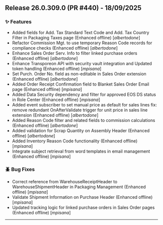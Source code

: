 ## Release 26.0.309.0 (PR #440) - 18/09/2025
### ✨ Features
  * Added fields for Add. Tax Standard Text Code and Add. Tax Country Filter in Packaging Taxes page (Enhanced offline) [*albertodone*]
  * Refactor Commission Mgt. to use temporary Reason Code records for compliance checks (Enhanced offline) [*albertodone*]
  * Enhance Sales Order Serv. Info to filter linked purchase orders (Enhanced offline) [*albertodone*]
  * Enhance Transporeon API with security vault integration and Updated token handling (Enhanced offline) [*mpisana*]
  * Set Purch. Order No. field as non-editable in Sales Order extension (Enhanced offline) [*albertodone*]
  * Added Order Receipt Confirmation field to Blanket Sales Order Email page (Enhanced offline) [*mpisana*]
  * Added Data Security dependency and filter for approved EOS DS status in Role Center (Enhanced offline) [*mpisana*]
  * Added event subscriber to set manual price as default for sales lines fix: remove redundant OnAfterValidate trigger for unit price in sales line extension (Enhanced offline) [*albertodone*]
  * Added Reason Code filter and related fields to commission calculations (Enhanced offline) [*albertodone*]
  * Added validation for Scrap Quantity on Assembly Header (Enhanced offline) [*albertodone*]
  * Added Inventory Reason Code functionality (Enhanced offline) [*mpisana*]
  * Integrate subject retrieval from word templates in email management (Enhanced offline) [*mpisana*]

### 🪲 Bug Fixes
  * Correct reference from WarehouseReceiptHeader to WarehouseShipmentHeader in Packaging Management (Enhanced offline) [*mpisana*]
  * Validate Shipment Information on Purchase Header (Enhanced offline) [*mpisana*]
  * Updated tracking logic for linked purchase orders in Sales Order pages (Enhanced offline) [*mpisana*]

---


